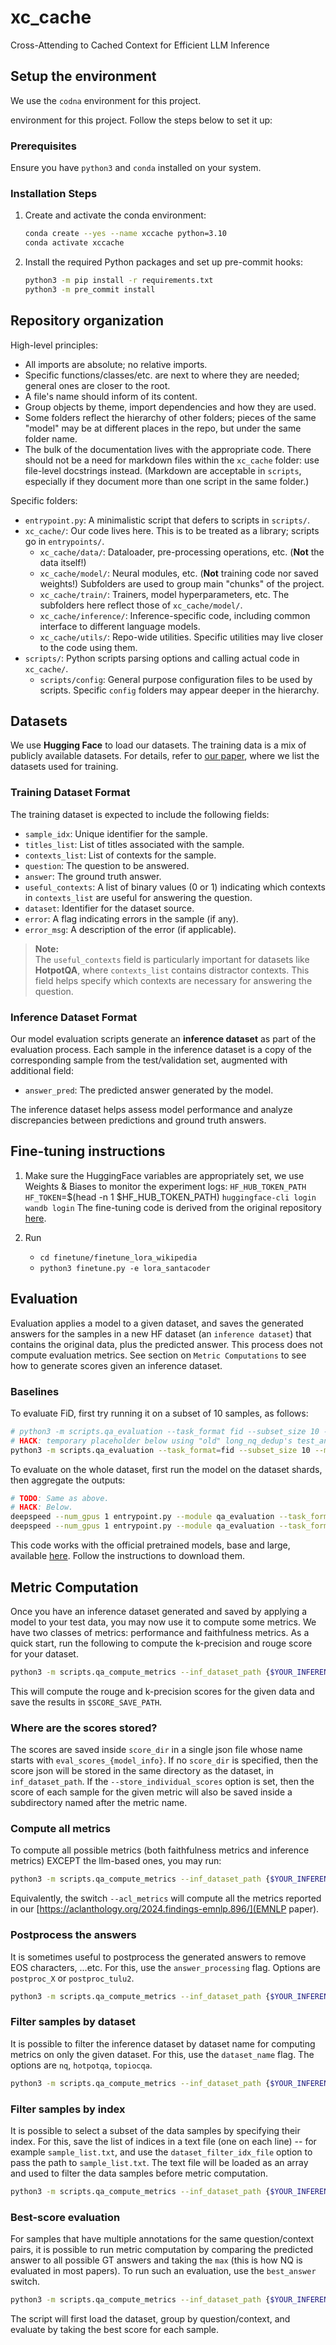 # xc_cache
Cross-Attending to Cached Context for Efficient LLM Inference


## Setup the environment
We use the `codna` environment for this project. 

environment for this project. Follow the steps below to set it up:

### Prerequisites
Ensure you have `python3` and `conda` installed on your system.


### Installation Steps

1. Create and activate the conda environment:
    ```bash
    conda create --yes --name xccache python=3.10
    conda activate xccache
    ```

2. Install the required Python packages and set up pre-commit hooks:
    ```bash
    python3 -m pip install -r requirements.txt
    python3 -m pre_commit install
    ```


## Repository organization

High-level principles:
- All imports are absolute; no relative imports.
- Specific functions/classes/etc. are next to where they are needed; general ones are closer to the root.
- A file's name should inform of its content.
- Group objects by theme, import dependencies and how they are used.
- Some folders reflect the hierarchy of other folders; pieces of the same "model" may be at different places in the repo, but under the same folder name.
- The bulk of the documentation lives with the appropriate code. There should not be a need for markdown files within the `xc_cache` folder: use file-level docstrings instead. (Markdown are acceptable in `scripts`, especially if they document more than one script in the same folder.)

Specific folders:
- `entrypoint.py`: A minimalistic script that defers to scripts in `scripts/`.
- `xc_cache/`: Our code lives here. This is to be treated as a library; scripts go in `entrypoints/`.
    - `xc_cache/data/`: Dataloader, pre-processing operations, etc. (**Not** the data itself!)
    - `xc_cache/model/`: Neural modules, etc. (**Not** training code nor saved weights!) Subfolders are used to group main "chunks" of the project.
    - `xc_cache/train/`: Trainers, model hyperparameters, etc. The subfolders here reflect those of `xc_cache/model/`.
    - `xc_cache/inference/`: Inference-specific code, including common interface to different language models.
    - `xc_cache/utils/`: Repo-wide utilities. Specific utilities may live closer to the code using them.
- `scripts/`: Python scripts parsing options and calling actual code in `xc_cache/`.
    - `scripts/config`: General purpose configuration files to be used by scripts. Specific `config` folders may appear deeper in the hierarchy.




## Datasets

We use **Hugging Face** to load our datasets. The training data is a mix of publicly available datasets. For details, refer to [our paper](https://aclanthology.org/2024.findings-emnlp.896/), where we list the datasets used for training.

### Training Dataset Format

The training dataset is expected to include the following fields:

- `sample_idx`: Unique identifier for the sample.
- `titles_list`: List of titles associated with the sample.
- `contexts_list`: List of contexts for the sample.
- `question`: The question to be answered.
- `answer`: The ground truth answer.
- `useful_contexts`: A list of binary values (0 or 1) indicating which contexts in `contexts_list` are useful for answering the question.
- `dataset`: Identifier for the dataset source.
- `error`: A flag indicating errors in the sample (if any).
- `error_msg`: A description of the error (if applicable).

> **Note:**  
> The `useful_contexts` field is particularly important for datasets like **HotpotQA**, where `contexts_list` contains distractor contexts. This field helps specify which contexts are necessary for answering the question.

### Inference Dataset Format

Our model evaluation scripts generate an **inference dataset** as part of the evaluation process. Each sample in the inference dataset is a copy of the corresponding sample from the test/validation set, augmented with additional field:

- `answer_pred`: The predicted answer generated by the model.

The inference dataset helps assess model performance and analyze discrepancies between predictions and ground truth answers.



## Fine-tuning instructions

1. Make sure the HuggingFace variables are appropriately set, we use Weights & Biases to monitor the experiment logs:
`HF_HUB_TOKEN_PATH`
`HF_TOKEN`=$(head -n 1 $HF_HUB_TOKEN_PATH)
`huggingface-cli login`
`wandb login`
The fine-tuning code is derived from the original repository [here](https://github.com/ServiceNow/research-RTLM).

1. Run
    - `cd finetune/finetune_lora_wikipedia`
    - `python3 finetune.py -e lora_santacoder`



## Evaluation

Evaluation applies a model to a given dataset, and saves the generated answers for the samples in a new HF dataset (an `inference dataset`) that contains the original data, plus the predicted answer. This process does not compute evaluation metrics. See section on `Metric Computations` to see how to generate scores given an inference dataset.  

### Baselines

To evaluate FiD, first try running it on a subset of 10 samples, as follows:
```bash
# python3 -m scripts.qa_evaluation --task_format fid --subset_size 10 --model_path {$YOUR_DATA_PATH}/nq_reader_base/ --model_output_path fid-tmp --to_device cuda
# HACK: temporary placeholder below using "old" long_nq_dedup's test_answered
python3 -m scripts.qa_evaluation --task_format=fid --subset_size 10 --model_path={$YOUR_MODEL_PATH}  --dataset_name=long_nq_dedup --dataset_split=test_answered --task_answer=newline --task_context=only_gold_long --post_cleanup=sept2dec --model_output_path=fid-tmp --max_new_tokens 5 --to_device cuda
```

To evaluate on the whole dataset, first run the model on the dataset shards, then aggregate the outputs:
```bash
# TODO: Same as above.
# HACK: Below.
deepspeed --num_gpus 1 entrypoint.py --module qa_evaluation --task_format fid --model_path {$YOUR_MODL_PATH} --dataset_name=long_nq_dedup --dataset_split=test_answered --task_answer=newline --task_context=only_gold_long --post_cleanup=sept2dec --model_max_length 200 --model_output_path fid-tmp --dataset_num_shards=100 --ds_config=./scripts/config/deepspeed_inference.json
deepspeed --num_gpus 1 entrypoint.py --module qa_evaluation --task_format fid --model_path {$YOUR_MODEL_PATH} --dataset_name=long_nq_dedup --dataset_split=test_answered --task_answer=newline --task_context=only_gold_long --post_cleanup=sept2dec --model_max_length 200 --model_output_path fid-tmp --dataset_num_shards=100 --ds_config=./scripts/config/deepspeed_inference.json --aggregate
```

This code works with the official pretrained models, base and large, available [here](https://github.com/facebookresearch/FiD/blob/main/README.md).
Follow the instructions to download them.



## Metric Computation
Once you have an inference dataset generated and saved by applying a model to your test data, you may now use it to compute some metrics. 
We have two classes of metrics: performance and faithfulness metrics. 
As a quick start, run the following to compute the k-precision and rouge score for your dataset.

```bash
python3 -m scripts.qa_compute_metrics --inf_dataset_path {$YOUR_INFERENCE_DATASET_PATH}  --score_dir {$SCORE_SAVE_PATH}  --rouge --kprecision
```

This will compute the rouge and k-precision scores for the given data and save the results in `$SCORE_SAVE_PATH`.


### Where are the scores stored?
The scores are saved inside `score_dir` in a single json file whose name starts with `eval_scores_{model_info}`. 
If no `score_dir` is specified, then the score json will be stored in the same directory as the dataset, in `inf_dataset_path`. 
If the `--store_individual_scores` option is set, then the score of each sample for the given metric will also be saved inside a subdirectory named after the metric name. 


### Compute all metrics

To compute all possible metrics (both faithfulness metrics and inference metrics) EXCEPT the llm-based ones, you may run:
```bash
python3 -m scripts.qa_compute_metrics --inf_dataset_path {$YOUR_INFERENCE_DATASET_PATH} --score_dir {$SCORE_SAVE_PATH}  --all_metrics --all_faith_metrics
```

Equivalently, the switch `--acl_metrics` will compute all the metrics reported in our [https://aclanthology.org/2024.findings-emnlp.896/](EMNLP paper).


### Postprocess the answers
It is sometimes useful to postprocess the generated answers to remove EOS characters, ...etc. For this, use the `answer_processing` flag. Options are `postproc_X` or `postproc_tulu2`.

```bash
python3 -m scripts.qa_compute_metrics --inf_dataset_path {$YOUR_INFERENCE_DATASET_PATH}  --dataset_name nq --all_metrics --answer_processing postproc_X
```


### Filter samples by dataset
It is possible to filter the inference dataset by dataset name for computing metrics on only the given dataset. 
For this, use the `dataset_name` flag. The options are `nq`, `hotpotqa`, `topiocqa`.

```bash
python3 -m scripts.qa_compute_metrics --inf_dataset_path {$YOUR_INFERENCE_DATASET_PATH}  --dataset_name nq 
```


### Filter samples by index
It is possible to select a subset of the data samples by specifying their index. For this, save the list of indices in a text file (one on each line) -- for example `sample_list.txt`, and use the `dataset_filter_idx_file` option to pass the path to `sample_list.txt`. 
The text file will be loaded as an array and used to filter the data samples before metric computation.

```bash
python3 -m scripts.qa_compute_metrics --inf_dataset_path {$YOUR_INFERENCE_DATASET_PATH}  --dataset_name nq --dataset_filter_idx_file sample_list.txt
```


### Best-score evaluation
For samples that have multiple annotations for the same question/context pairs, it is possible to run metric computation by comparing the predicted answer to all possible GT answers and taking the `max` (this is how NQ is evaluated in most papers). 
To run such an evaluation, use the `best_answer` switch. 

```bash
python3 -m scripts.qa_compute_metrics --inf_dataset_path {$YOUR_INFERENCE_DATASET_PATH} --dataset_name nq --best_score
```

The script will first load the dataset, group by question/context, and evaluate by taking the best score for each sample.


